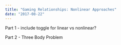 ```yaml
---
title: "Gaming Relationships: Nonlinear Approaches"
date: "2017-08-22"
---
```

Part 1 - include toggle for linear vs nonlinear?

<GamingNonlinearRelationships idx={0}/>

Part 2 - Three Body Problem

